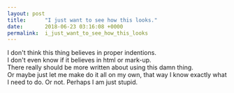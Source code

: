 ```yaml
---
layout: post
title:      "I just want to see how this looks."
date:       2018-06-23 03:16:08 +0000
permalink:  i_just_want_to_see_how_this_looks
---
```



I don't think this thing believes in proper indentions.
<br>
I don't even know if it believes in html or mark-up.
<br> 
There really should be more written about using this damn thing.
<br>
Or maybe just let me make do it all on my own, that way I know exactly what I need to do.
Or not.
Perhaps I am just stupid.

